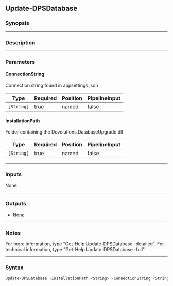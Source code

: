 Update-DPSDatabase
------------------

### Synopsis

---

### Description

---

### Parameters
#### **ConnectionString**
Connection string found in appsettings.json

|Type      |Required|Position|PipelineInput|
|----------|--------|--------|-------------|
|`[String]`|true    |named   |false        |

#### **InstallationPath**
Folder containing the Devolutions.DatabaseUpgrade.dll

|Type      |Required|Position|PipelineInput|
|----------|--------|--------|-------------|
|`[String]`|true    |named   |false        |

---

### Inputs
None

---

### Outputs
* None

---

### Notes
For more information, type "Get-Help Update-DPSDatabase -detailed". For technical information, type "Get-Help Update-DPSDatabase -full".

---

### Syntax
```PowerShell
Update-DPSDatabase -InstallationPath <String> -ConnectionString <String> [<CommonParameters>]
```
